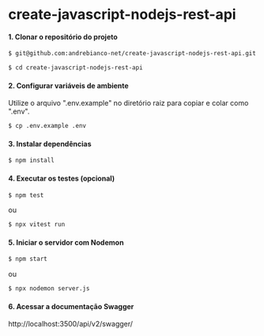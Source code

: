 # create-javascript-nodejs-rest-api

#### 1. Clonar o repositório do projeto

```bash
$ git@github.com:andrebianco-net/create-javascript-nodejs-rest-api.git
```
```bash
$ cd create-javascript-nodejs-rest-api
```

#### 2. Configurar variáveis de ambiente

Utilize o arquivo ".env.example" no diretório raiz para copiar e colar como ".env".
```bash
$ cp .env.example .env
```

#### 3. Instalar dependências

```bash
$ npm install
```

#### 4. Executar os testes (opcional)

``` bash
$ npm test
```

ou

``` bash
$ npx vitest run
```

#### 5. Iniciar o servidor com Nodemon

``` bash
$ npm start
```

ou

``` bash
$ npx nodemon server.js
```

#### 6. Acessar a documentação Swagger

http://localhost:3500/api/v2/swagger/
